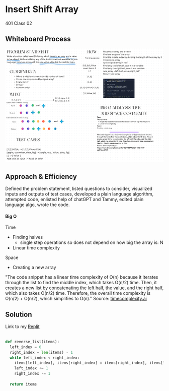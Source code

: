
# Insert Shift Array
401 Class 02

## Whiteboard Process
![Whiteboard](/python/docs/codechal-02/codechal-02.png)

## Approach & Efficiency
Defined the problem statement, listed questions to consider, visualized inputs and outputs of test cases, developed a plain language algorithm, attempted code, enlisted help of chatGPT and Tammy, edited plain language algo, wrote the code.

#### Big O
Time
- Finding halves
  - single step operations so does not depend on how big the array is: N
- Linear time complexity

Space
- Creating a new array


"The code snippet has a linear time complexity of O(n) because it iterates through the list to find the middle index, which takes O(n/2) time. Then, it creates a new list by concatenating the left half, the value, and the right half, which also takes O(n/2) time. Therefore, the overall time complexity is O(n/2) + O(n/2), which simplifies to O(n)."
Source: [timecomplexity.ai](https://www.timecomplexity.ai/?id=82448377-2621-48f6-9977-aa87c6eab74f)


## Solution

Link to my [Replit](https://replit.com/@lana41/Codechal-02#main.py)

```python

def reverse_list(items):
  left_index = 0
  right_index = len(items) - 1
  while left_index < right_index:
    items[left_index], items[right_index] = items[right_index], items[left_index]
    left_index += 1
    right_index -= 1

  return items

```
